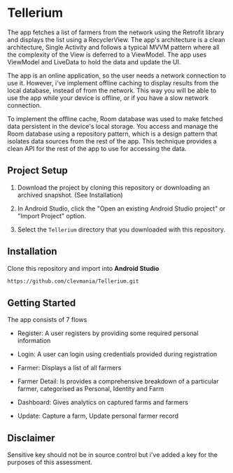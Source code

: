 # Tellerium

The app fetches a list of farmers from the network using the Retrofit library and displays the list using a RecyclerView. The app's architecture is a clean architecture, Single Activity and follows a typical MVVM pattern where all the complexity of the View is deferred to a ViewModel. The app uses ViewModel and LiveData to hold the data and update the UI.

The app is an online application, so the user needs a network connection to use it. However, i've implement offline caching to display results from the local database, instead of from the network. This way you will be able to use the app while your device is offline, or if you have a slow network connection.

To implement the offline cache, Room database was used to make fetched data persistent in the device's local storage. You access and manage the Room database using a repository pattern, which is a design pattern that isolates data sources from the rest of the app. This technique provides a clean API for the rest of the app to use for accessing the data.

## Project Setup

1. Download the project by cloning this repository or downloading an archived snapshot. (See Installation)

2. In Android Studio, click the "Open an existing Android Studio project" or "Import Project" option.

3. Select the `Tellerium` directory that you downloaded with this repository.

## Installation
Clone this repository and import into **Android Studio**
```bash
https://github.com/clevmania/Tellerium.git
```

## Getting Started
The app consists of 7 flows
- Register: A user registers by providing some required personal information

- Login: A user can login using credentials provided during registration

- Farmer: Displays a list of all farmers

- Farmer Detail: Is provides a comprehensive breakdown of a particular farmer, categorised as Personal, Identity and Farm

- Dashboard: Gives analytics on captured farms and farmers

- Update: Capture a farm, Update personal farmer record

## Disclaimer

Sensitive key should not be in source control but i've added a key for the purposes of this assessment.